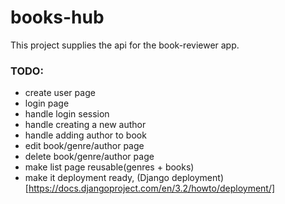# books-hub

This project supplies the api for the book-reviewer app.

### TODO:
- create user page
- login page
- handle login session
- handle creating a new author
- handle adding author to book
- edit book/genre/author page
- delete book/genre/author page
- make list page reusable(genres + books)
- make it deployment ready, (Django deployment)[https://docs.djangoproject.com/en/3.2/howto/deployment/]
